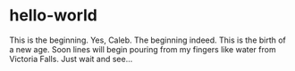 # hello-world
This is the beginning.
Yes, Caleb. The beginning indeed. This is the birth of a new age. Soon lines will begin pouring from my fingers like water from Victoria Falls. Just wait and see...
